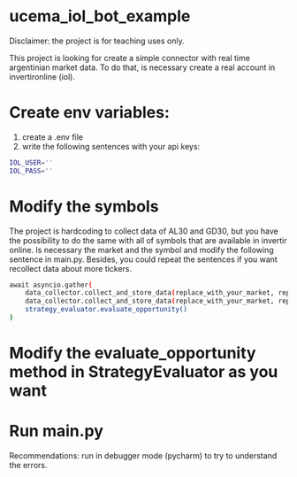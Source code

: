 # ucema_iol_bot_example
Disclaimer: the project is for teaching uses only.

This project is looking for create a simple connector with real time argentinian market data. To do that, is necessary create a real account in invertironline (iol).


# Create env variables:
1) create a .env file
2) write the following sentences with your api keys:
```bash
IOL_USER=''
IOL_PASS=''
```

# Modify the symbols

The project is hardcoding to collect data of AL30 and GD30, but you have the possibility to do the same with all of symbols that are available in invertir online. Is necessary the market and the symbol and modify the following sentence in main.py. Besides, you could repeat the sentences if you want recollect data about more tickers.


```bash
await asyncio.gather(
    data_collector.collect_and_store_data(replace_with_your_market, replace_with_your_ticker),
    data_collector.collect_and_store_data(replace_with_your_market, replace_with_your_ticker),
    strategy_evaluator.evaluate_opportunity()
)
```


# Modify the evaluate_opportunity method in StrategyEvaluator as you want 



# Run main.py
Recommendations: run in debugger mode (pycharm) to try to understand the errors.
